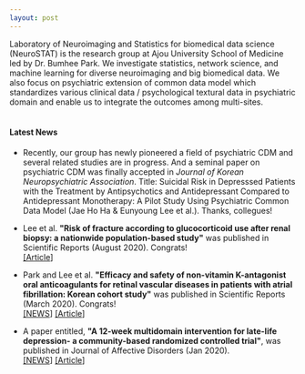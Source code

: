 ```yaml
---
layout: post
---
```

Laboratory of Neuroimaging and Statistics for biomedical data science (NeuroSTAT) is the research group at Ajou University School of Medicine led by Dr. Bumhee Park. We investigate statistics, network science, and machine learning for diverse neuroimaging and big biomedical data. We also focus on psychiatric extension of common data model which standardizes various clinical data / psychological textural data in psychiatric domain and enable us to integrate the outcomes among multi-sites.<br>
<br>
#### Latest News
* Recently, our group has newly pioneered a field of psychiatric CDM and several related studies are in progress. And a seminal paper on psychiatric CDM was finally accepted in _Journal of Korean Neuropsychiatric Association_. Title: Suicidal Risk in Depresssed Patients with the Treatment by Antipsychotics and Antidepressant Compared to Antidepressant Monotherapy: A Pilot Study Using Psychiatric Common Data Model (Jae Ho Ha & Eunyoung Lee et al.). Thanks, collegues! 

* Lee et al. **"Risk of fracture according to glucocorticoid use after renal biopsy: a nationwide population-based study"** was published in Scientific Reports (August 2020). Congrats! <br>
[\[Article](https://www.nature.com/articles/s41598-020-70935-w)]<br>
* Park and Lee et al. **"Efficacy and safety of non-vitamin K-antagonist oral anticoagulants for retinal vascular diseases in patients with atrial fibrillation: Korean cohort study"** was published in Scientific Reports (March 2020). Congrats! <br>
[\[NEWS](http://www.mdon.co.kr/news/article.html?no=26578)]
[\[Article](https://www.nature.com/articles/s41598-020-61609-8)]<br>
* A paper entitled, **"A 12-week multidomain intervention for late-life depression- a community-based randomized controlled trial"**, was published in Journal of Affective Disorders (Jan 2020).<br>
[\[NEWS](http://www.docdocdoc.co.kr/news/articleView.html?idxno=1081002)]
[\[Article](https://www.sciencedirect.com/science/article/pii/S0165032719315198?casa_token=VhhKM4dgpfcAAAAA:GeQUDJDR59Xw1Qe7jZVLwlyXE14d3q60Wu1xZJOoLPN6djyhVVPbO2RBFPLBeFrHN4UdJDlywKE)]<br>


